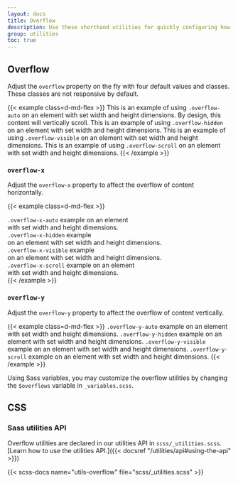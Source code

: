 ```yaml
---
layout: docs
title: Overflow
description: Use these shorthand utilities for quickly configuring how content overflows an element.
group: utilities
toc: true
---
```


## Overflow

Adjust the `overflow` property on the fly with four default values and classes. These classes are not responsive by default.

{{< example class=d-md-flex >}}
<skip class="overflow-auto p-3 mb-3 mb-md-0 me-md-3 bg-body-tertiary" style="max-width: 260px; max-height: 100px;">
  This is an example of using <code>.overflow-auto</code> on an element with set width and height dimensions. By design, this content will vertically scroll.
</skip>
<skip class="overflow-hidden p-3 mb-3 mb-md-0 me-md-3 bg-body-tertiary" style="max-width: 260px; max-height: 100px;">
  This is an example of using <code>.overflow-hidden</code> on an element with set width and height dimensions.
</skip>
<skip class="overflow-visible p-3 mb-3 mb-md-0 me-md-3 bg-body-tertiary" style="max-width: 260px; max-height: 100px;">
  This is an example of using <code>.overflow-visible</code> on an element with set width and height dimensions.
</skip>
<skip class="overflow-scroll p-3 bg-body-tertiary" style="max-width: 260px; max-height: 100px;">
  This is an example of using <code>.overflow-scroll</code> on an element with set width and height dimensions.
</skip>
{{< /example >}}

### `overflow-x`

Adjust the `overflow-x` property to affect the overflow of content horizontally.

{{< example class=d-md-flex >}}
<skip class="overflow-x-auto p-3 mb-3 mb-md-0 me-md-3 bg-body-tertiary w-100" style="max-width: 200px; max-height: 100px; white-space: nowrap;">
  <div><code>.overflow-x-auto</code> example on an element</div>
  <div> with set width and height dimensions.</div>
</skip>
<skip class="overflow-x-hidden p-3 mb-3 mb-md-0 me-md-3 bg-body-tertiary w-100" style="max-width: 200px; max-height: 100px;white-space: nowrap;">
  <div><code>.overflow-x-hidden</code> example</div>
  <div>on an element with set width and height dimensions.</div>
</skip>
<skip class="overflow-x-visible p-3 mb-3 mb-md-0 me-md-3 bg-body-tertiary w-100" style="max-width: 200px; max-height: 100px;white-space: nowrap;">
  <div><code>.overflow-x-visible</code> example </div>
  <div>on an element with set width and height dimensions.</div>
</skip>
<skip class="overflow-x-scroll p-3 bg-body-tertiary w-100" style="max-width: 200px; max-height: 100px;white-space: nowrap;">
  <div><code>.overflow-x-scroll</code> example on an element</div>
  <div> with set width and height dimensions.</div>
</skip>
{{< /example >}}

### `overflow-y`

Adjust the `overflow-y` property to affect the overflow of content vertically.

{{< example class=d-md-flex >}}
<skip class="overflow-y-auto p-3 mb-3 mb-md-0 me-md-3 bg-body-tertiary w-100" style="max-width: 200px; max-height: 100px;">
  <code>.overflow-y-auto</code> example on an element with set width and height dimensions.
</skip>
<skip class="overflow-y-hidden p-3 mb-3 mb-md-0 me-md-3 bg-body-tertiary w-100" style="max-width: 200px; max-height: 100px;">
  <code>.overflow-y-hidden</code> example on an element with set width and height dimensions.
</skip>
<skip class="overflow-y-visible p-3 mb-3 mb-md-0 me-md-3 bg-body-tertiary w-100" style="max-width: 200px; max-height: 100px;">
  <code>.overflow-y-visible</code> example on an element with set width and height dimensions.
</skip>
<skip class="overflow-y-scroll p-3 bg-body-tertiary w-100" style="max-width: 200px; max-height: 100px;">
  <code>.overflow-y-scroll</code> example on an element with set width and height dimensions.
</skip>
{{< /example >}}

Using Sass variables, you may customize the overflow utilities by changing the `$overflows` variable in `_variables.scss`.

## CSS

### Sass utilities API

Overflow utilities are declared in our utilities API in `scss/_utilities.scss`. [Learn how to use the utilities API.]({{< docsref "/utilities/api#using-the-api" >}})

{{< scss-docs name="utils-overflow" file="scss/_utilities.scss" >}}
